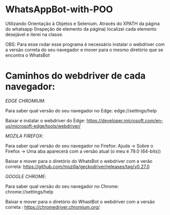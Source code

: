 # WhatsAppBot-with-POO

Utilizando Orientação à Objetos e Selenium. Através do XPATH da página do whatsapp (Inspeção de elemento da página) localizei cada elemento desejável e iterei na classe.



OBS:
Para esse rodar esse programa é necessário instalar o webdriver com a versão correta do seu navegador e mover para o mesmo diretório que se encontra o WhatsBot



# Caminhos do webdriver de cada navegador:

*EDGE CHROMIUM*:


Para saber qual versão do seu navegador no Edge:  edge://settings/help


Baixar e instalar o webdriver do Edge: https://developer.microsoft.com/en-us/microsoft-edge/tools/webdriver/



*MOZILA FIREFOX*:


Para saber qual versão do seu navegador no Firefox: Ajuda -> Sobre o Firefox -> Uma aba aparecerá com a versão atual (o meu é 79.0 (64-bits))


Baixar e mover para o diretório do WhatsBot o webdriver com a verão correta: https://github.com/mozilla/geckodriver/releases/tag/v0.27.0



*GOOGLE CHROME*:


Para saber qual versão do seu navegador no Chrome:  chrome://settings/help


Baixar e mover para o diretório do WhastBot o webdriver com a versão correta  : https://chromedriver.chromium.org/

